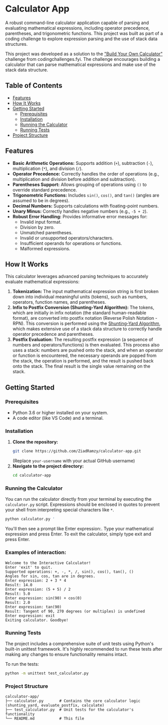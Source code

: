 # Calculator App

A robust command-line calculator application capable of parsing and evaluating mathematical expressions, including operator precedence, parentheses, and trigonometric functions. This project was built as part of a coding challenge to explore expression parsing and the use of stack data structures.

This project was developed as a solution to the ["Build Your Own Calculator"](https://codingchallenges.fyi/challenges/challenge-calculator/) challenge from codingchallenges.fyi. The challenge encourages building a calculator that can parse mathematical expressions and make use of the stack data structure.

## Table of Contents

- [Features](#features)
- [How It Works](#how-it-works)
- [Getting Started](#getting-started)
  - [Prerequisites](#prerequisites)
  - [Installation](#installation)
  - [Running the Calculator](#running-the-calculator)
  - [Running Tests](#running-tests)
- [Project Structure](#project-structure)


## Features

- **Basic Arithmetic Operations:** Supports addition (`+`), subtraction (`-`), multiplication (`*`), and division (`/`).
- **Operator Precedence:** Correctly handles the order of operations (e.g., multiplication and division before addition and subtraction).
- **Parentheses Support:** Allows grouping of operations using `()` to override standard precedence.
- **Trigonometric Functions:** Includes `sin()`, `cos()`, and `tan()` (angles are assumed to be in degrees).
- **Decimal Numbers:** Supports calculations with floating-point numbers.
- **Unary Minus:** Correctly handles negative numbers (e.g., `-5 + 2`).
- **Robust Error Handling:** Provides informative error messages for:
    - Invalid input format.
    - Division by zero.
    - Unmatched parentheses.
    - Invalid or unsupported operators/characters.
    - Insufficient operands for operations or functions.
    - Malformed expressions.

## How It Works

This calculator leverages advanced parsing techniques to accurately evaluate mathematical expressions:

1.  **Tokenization:** The input mathematical expression string is first broken down into individual meaningful units (tokens), such as numbers, operators, function names, and parentheses.
2.  **Infix to Postfix Conversion (Shunting-Yard Algorithm):** The tokens, which are initially in infix notation (the standard human-readable format), are converted into postfix notation (Reverse Polish Notation - RPN). This conversion is performed using the [Shunting-Yard Algorithm](https://en.wikipedia.org/wiki/Shunting-yard_algorithm), which makes extensive use of a stack data structure to correctly handle operator precedence and parentheses.
3.  **Postfix Evaluation:** The resulting postfix expression (a sequence of numbers and operators/functions) is then evaluated. This process also uses a stack: numbers are pushed onto the stack, and when an operator or function is encountered, the necessary operands are popped from the stack, the operation is performed, and the result is pushed back onto the stack. The final result is the single value remaining on the stack.

## Getting Started

### Prerequisites

* Python 3.6 or higher installed on your system.
* A code editor (like VS Code) and a terminal.

### Installation

1.  **Clone the repository:**
    ```bash
    git clone https://github.com/ZiadRamzy/calculator-app.git
    ```
    (Replace `your-username` with your actual GitHub username)
2.  **Navigate to the project directory:**
    ```bash
    cd calculator-app
    ```

### Running the Calculator

You can run the calculator directly from your terminal by executing the `calculator.py` script.
Expressions should be enclosed in quotes to prevent your shell from interpreting special characters like `*`.

```bash
python calculator.py '
```
You'll then see a prompt like Enter expression:. Type your mathematical expression and press Enter. To exit the calculator, simply type exit and press Enter.

### Examples of interaction:
```
Welcome to the Interactive Calculator!
Enter 'exit' to quit.
Supported operations: +, -, *, /, sin(), cos(), tan(), ()
Angles for sin, cos, tan are in degrees.
Enter expression: 2 + 3 * 4
Result: 14.0
Enter expression: (5 + 5) / 2
Result: 5.0
Enter expression: sin(90) + cos(0)
Result: 2.0
Enter expression: tan(90)
Result: Tangent of 90, 270 degrees (or multiples) is undefined
Enter expression: exit
Exiting calculator. Goodbye!
```


### Running Tests
The project includes a comprehensive suite of unit tests using Python's built-in unittest framework. It's highly recommended to run these tests after making any changes to ensure functionality remains intact.

To run the tests:
```bash
python -m unittest test_calculator.py
```

### Project Structure
```
calculator-app/
├── calculator.py       # Contains the core calculator logic (shunting_yard, evaluate_postfix, calculate)
├── test_calculator.py  # Unit tests for the calculator's functionality
└── README.md           # This file
```

